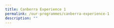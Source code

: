 ```yaml
---
title: Canberra Experience 1
permalink: /our-programmes/canberra-experience-1
description: ""
---
```

